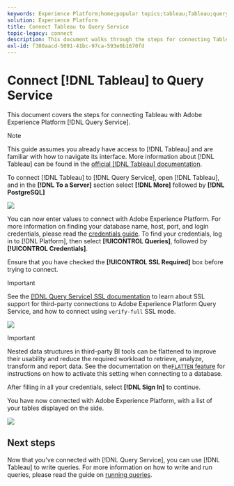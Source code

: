 ```yaml
---
keywords: Experience Platform;home;popular topics;tableau;Tableau;query service;Query service;connect to query service;
solution: Experience Platform
title: Connect Tableau to Query Service
topic-legacy: connect
description: This document walks through the steps for connecting Tableau with Adobe Experience Platform Query Service.
exl-id: f380aacd-5091-41bc-97ca-593e0b1670fd
---
```

# Connect [!DNL Tableau] to Query Service

This document covers the steps for connecting Tableau with Adobe Experience Platform [!DNL Query Service].

>[!NOTE]
>
> This guide assumes you already have access to [!DNL Tableau] and are familiar with how to navigate its interface. More information about [!DNL Tableau] can be found in the [official [!DNL Tableau] documentation](https://help.tableau.com/current/pro/desktop/en-us/default.htm).

To connect [!DNL Tableau] to [!DNL Query Service], open [!DNL Tableau], and in the **[!DNL To a Server]** section select **[!DNL More]** followed by **[!DNL PostgreSQL]** 

![](../images/clients/tableau/open-connection.png)

You can now enter values to connect with Adobe Experience Platform. For more information on finding your database name, host, port, and login credentials, please read the [credentials guide](../ui/credentials.md). To find your credentials, log in to [!DNL Platform], then select **[!UICONTROL Queries]**, followed by **[!UICONTROL Credentials]**.

Ensure that you have checked the **[!UICONTROL SSL Required]** box before trying to connect.

>[!IMPORTANT]
>
>See the [[!DNL Query Service] SSL documentation](./ssl-modes.md) to learn about SSL support for third-party connections to Adobe Experience Platform Query Service, and how to connect using `verify-full` SSL mode.

![](../images/clients/tableau/sign-in.png)
    
>[!IMPORTANT]
>
>Nested data structures in third-party BI tools can be flattened to improve their usability and reduce the required workload to retrieve, analyze, transform and report data. See the documentation on the[`FLATTEN` feature](../best-practices/flatten-nested-data.md) for instructions on how to activate this setting when connecting to a database. 

After filling in all your credentials, select **[!DNL Sign In]** to continue.

You have now connected with Adobe Experience Platform, with a list of your tables displayed on the side.

![](../images/clients/tableau/connected.png)

## Next steps

Now that you've connected with [!DNL Query Service], you can use [!DNL Tableau] to write queries. For more information on how to write and run queries, please read the guide on [running queries](../best-practices/writing-queries.md).
